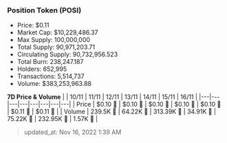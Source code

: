 
  ### Position Token (POSI)
  - Price: $0.11
  - Market Cap: $10,229,486.37
  - Max Supply: 100,000,000
  - Total Supply: 90,971,203.71
  - Circulating Supply: 90,732,956.523
  - Total Burn: 238,247.187
  - Holders: 652,995
  - Transactions: 5,514,737
  - Volume: $383,253,963.88

  **7D Price & Volume**
  | | 10&#x2F;11 | 11&#x2F;11 | 12&#x2F;11 | 13&#x2F;11 | 14&#x2F;11 | 15&#x2F;11 | 16&#x2F;11 |
  |---|---|---|---|---|---|---|---|
  | Price | $0.10 🚀 | $0.10 🔻 | $0.10 🔻 | $0.10 🚀 | $0.10 🚀 | $0.11 🚀 | $0.11 🚀 |
  | Volume | 239.5K 🚀 | 64.22K 🔻 | 313.39K 🚀 | 34.91K 🔻 | 75.22K 🚀 | 232.95K 🚀 | 1.57K 🔻 |

  > updated_at: Nov 16, 2022 1:39 AM
